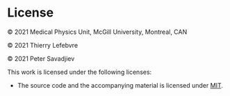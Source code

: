 # License

&copy; 2021 Medical Physics Unit, McGill University, Montreal, CAN

&copy; 2021 Thierry Lefebvre

&copy; 2021 Peter Savadjiev

This work is licensed under the following licenses:

- The source code and the accompanying material is licensed under [MIT](LICENSES/MIT.txt).
